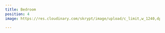 ```yaml
---
title: Bedroom
position: 4
image: https://res.cloudinary.com/skrypt/image/upload/c_limit,w_1240,dpr_auto,f_auto/v1583867273/chrinas/Bedroom2_ghimc0.webp

---
```

